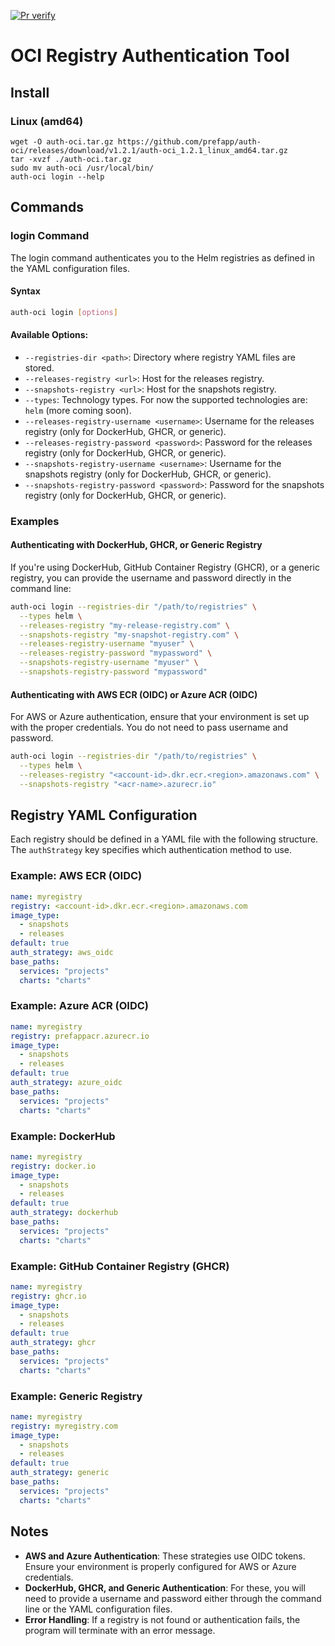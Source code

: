 [![Pr verify](https://github.com/prefapp/auth-oci/actions/workflows/pr_verify.yaml/badge.svg)](https://github.com/prefapp/auth-oci/actions/workflows/pr_verify.yaml)
# OCI Registry Authentication Tool

## Install

### Linux (amd64)

```shell
wget -O auth-oci.tar.gz https://github.com/prefapp/auth-oci/releases/download/v1.2.1/auth-oci_1.2.1_linux_amd64.tar.gz
tar -xvzf ./auth-oci.tar.gz
sudo mv auth-oci /usr/local/bin/
auth-oci login --help
```

## Commands

### login Command
The login command authenticates you to the Helm registries as defined in the YAML configuration files.

#### Syntax
```bash
auth-oci login [options]
```

#### Available Options:
- `--registries-dir <path>`: Directory where registry YAML files are stored.
- `--releases-registry <url>`: Host for the releases registry.
- `--snapshots-registry <url>`: Host for the snapshots registry.
- `--types`: Technology types. For now the supported technologies are: `helm` (more coming soon).
- `--releases-registry-username <username>`: Username for the releases registry (only for DockerHub, GHCR, or generic).
- `--releases-registry-password <password>`: Password for the releases registry (only for DockerHub, GHCR, or generic).
- `--snapshots-registry-username <username>`: Username for the snapshots registry (only for DockerHub, GHCR, or generic).
- `--snapshots-registry-password <password>`: Password for the snapshots registry (only for DockerHub, GHCR, or generic).

### Examples

#### Authenticating with DockerHub, GHCR, or Generic Registry
If you're using DockerHub, GitHub Container Registry (GHCR), or a generic registry, you can provide the username and password directly in the command line:
```bash
auth-oci login --registries-dir "/path/to/registries" \
  --types helm \
  --releases-registry "my-release-registry.com" \
  --snapshots-registry "my-snapshot-registry.com" \
  --releases-registry-username "myuser" \
  --releases-registry-password "mypassword" \
  --snapshots-registry-username "myuser" \
  --snapshots-registry-password "mypassword"
```

#### Authenticating with AWS ECR (OIDC) or Azure ACR (OIDC)
For AWS or Azure authentication, ensure that your environment is set up with the proper credentials. You do not need to pass username and password.
```bash
auth-oci login --registries-dir "/path/to/registries" \
  --types helm \
  --releases-registry "<account-id>.dkr.ecr.<region>.amazonaws.com" \
  --snapshots-registry "<acr-name>.azurecr.io" 
```

## Registry YAML Configuration
Each registry should be defined in a YAML file with the following structure. The `authStrategy` key specifies which authentication method to use.

### Example: AWS ECR (OIDC)
```yaml
name: myregistry
registry: <account-id>.dkr.ecr.<region>.amazonaws.com
image_type:
  - snapshots
  - releases
default: true
auth_strategy: aws_oidc
base_paths:
  services: "projects"
  charts: "charts"
```

### Example: Azure ACR (OIDC)
```yaml
name: myregistry
registry: prefappacr.azurecr.io
image_type:
  - snapshots
  - releases
default: true
auth_strategy: azure_oidc
base_paths:
  services: "projects"
  charts: "charts"
```

### Example: DockerHub
```yaml
name: myregistry
registry: docker.io
image_type:
  - snapshots
  - releases
default: true
auth_strategy: dockerhub
base_paths:
  services: "projects"
  charts: "charts"
```

### Example: GitHub Container Registry (GHCR)
```yaml
name: myregistry
registry: ghcr.io
image_type:
  - snapshots
  - releases
default: true
auth_strategy: ghcr
base_paths:
  services: "projects"
  charts: "charts"
```

### Example: Generic Registry
```yaml
name: myregistry
registry: myregistry.com
image_type:
  - snapshots
  - releases
default: true
auth_strategy: generic
base_paths:
  services: "projects"
  charts: "charts"
```

## Notes
- **AWS and Azure Authentication**: These strategies use OIDC tokens. Ensure your environment is properly configured for AWS or Azure credentials.
- **DockerHub, GHCR, and Generic Authentication**: For these, you will need to provide a username and password either through the command line or the YAML configuration files.
- **Error Handling**: If a registry is not found or authentication fails, the program will terminate with an error message.



